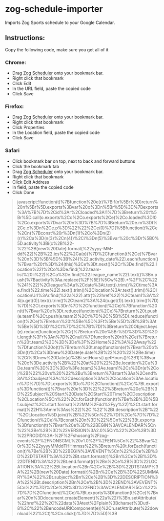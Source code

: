 # zog-schedule-importer

Imports Zog Sports schedule to your Google Calendar.

## Instructions:

Copy the following code, make sure you get all of it

### Chrome:
* Drag [Zog Scheduler](/) onto your bookmark bar.
* Right click that bookmark
* Click Edit
* In the URL field, paste the copied code
* Click Save
### Firefox:
* Drag [Zog Scheduler](/) onto your bookmark bar.
* Right click that bookmark
* Click Properties
* In the Location field, paste the copied code
* Click Save
### Safari
* Click bookmark bar on top, next to back and forward buttons
* Click the bookmark tab
* Drag [Zog Scheduler](/) onto your bookmark bar.
* Right click that bookmark
* Click Edit Address
* In field, paste the copied code
* Click Done



>javascript:!function(t)%7Bfunction%20e(r)%7Bif(n%5Br%5D)return%20n%5Br%5D.exports%3Bvar%20o%3Dn%5Br%5D%3D%7Bexports%3A%7B%7D%2Cid%3Ar%2Cloaded%3A!1%7D%3Breturn%20t%5Br%5D.call(o.exports%2Co%2Co.exports%2Ce)%2Co.loaded%3D!0%2Co.exports%7Dvar%20n%3D%7B%7D%3Breturn%20e.m%3Dt%2Ce.c%3Dn%2Ce.p%3D%22%22%2Ce(0)%7D(%5Bfunction(t%2Ce%2Cn)%7Bconst%20r%3Dn(1)%2Co%3Dn(2)(r)%2Ca%3D(n(3)%2Cn(4))%2Ci%3Dn(5)%3Bvar%20c%3Dr%5B0%5D.activity%3Bi(c%2B%22-%22%2B(new%20Date).format(%22yyyy-MM-dd%22)%2B%22.ics%22%2Ca(o))%7D%2Cfunction(t%2Ce)%7Bvar%20n%3D%5B%5D%3B%24(%22.activity_date%22).each(function()%7Bvar%20t%3D%24(this)%2Ce%3Dt.next()%2Cr%3De.find(%22.location%22)%2Co%3De.find(%22.team-list%20li%22)%2Ca%3De.find(%22.league_name%22).text()%3Bn.push(%7Bactivity%3Aa.replace(%2F%5E(%5Cw%2B).*%2F%2C%22%241%22)%2Cleague%3Aa%2Cdate%3At.text().trim()%2Ctime%3Ae.find(%22.time%22).text().trim()%2Clocation%3Ar.text().trim()%2ClocationUrl%3Ar.find(%22a%22).attr(%22href%22)%2Cteam1%3A%24(o.get(0)).text().trim()%2Cteam2%3A%24(o.get(1)).text().trim()%7D)%7D)%2Ct.exports%3Dn%7D%2Cfunction(t%2Ce)%7Bfunction%20n(t)%7Bvar%20e%3Dt.reduce(function(t%2Ce)%7Breturn%20t.push(e.team1)%2Ct.push(e.team2)%2Ct%7D%2C%5B%5D).reduce(function(t%2Ce)%7Breturn%20t%5Be%5D%3Ft%5Be%5D%2B%2B%3At%5Be%5D%3D1%2Ct%7D%2C%7B%7D)%3Breturn%20Object.keys(e).reduce(function(n%2Cr)%7Breturn%20e%5Br%5D%3D%3D%3Dt.length%3Fr%3An%7D%2Cnull)%7Dfunction%20r(t%2Ce)%7Breturn%20t.team2%3D%3D%3De%3F%22Home%22%3A%22Away%22%7Dfunction%20o(t)%7Breturn%20t.map(function(e)%7Bvar%20o%3Dn(t)%2Ca%3Dnew%20Date(e.date%2B%22%20%22%2Be.time)%2Ci%3Dnew%20Date(a)%3Bi.setHours(i.getHours()%2B1)%3Bvar%20c%3De.activity%2B%22%20at%20%22%2Be.location%2Cu%3De.team1%3D%3D%3Do%3Fe.team2%3Ae.team1%2Cs%3Dr(e%2Co)%2B%22%20vs%20%22%2Bu%3Breturn%7Bstart%3Aa%2Cend%3Ai%2Csubject%3Ac%2Cdescription%3As%2Clocation%3Ae.location%7D%7D)%7Dt.exports%3Do%7D%2Cfunction(t%2Ce)%7Bt.exports%3Dfunction(t)%7Bvar%20e%3D%22%22%3Breturn%20e%2B%3D%22Subject%2CStart%20Date%2CStart%20Time%2CDescription%2CLocation%5Cn%22%2Ct.forEach(function(t)%7Be%2B%3D%5Bt.subject%2Ct.start.format(%22MM%2Fdd%2Fyy%22)%2Ct.start.format(%22H%3Amm%3Ass%22)%2C'%22'%2Bt.description%2B'%22'%2Ct.location%5D.join()%2B%22%5Cn%22%7D)%2Ce%7D%7D%2Cfunction(t%2Ce)%7Bconst%20n%3D%22%5Cn%22%3Bt.exports%3Dfunction(t)%7Bvar%20e%3D%22BEGIN%3AVCALENDAR%5Cn%22%3Be%2B%3D%22VERSION%3A2.0%5Cn%22%2Ce%2B%3D%22PRODID%3A-%2F%2Fshusong%2Fzog-events%2F%2FNONSGML%20v1.0%2F%2FEN%5Cn%22%3Bvar%20r%3D%22yyyyMMddTHHmmss%22%3Breturn%20t.forEach(function(t)%7Be%2B%3D%22BEGIN%3AVEVENT%5Cn%22%2Ce%2B%3D%22DTSTART%3A%22%2Bt.start.format(r)%2Bn%2Ce%2B%3D%22DTEND%3A%22%2Bt.end.format(r)%2Bn%2Ce%2B%3D%22LOCATION%3A%22%2Bt.location%2Bn%2Ce%2B%3D%22DTSTAMP%3A%22%2B(new%20Date).format(r)%2Bn%2Ce%2B%3D%22SUMMARY%3A%22%2Bt.subject%2Bn%2Ce%2B%3D%22DESCRIPTION%3A%22%2Bt.description%2Bn%2Ce%2B%3D%22END%3AVEVENT%5Cn%22%7D)%2Ce%2B%3D%22END%3AVCALENDAR%5Cn%22%7D%7D%2Cfunction(t%2Ce)%7Bt.exports%3Dfunction(t%2Ce)%7Bvar%20n%3Ddocument.createElement(%22a%22)%3Bn.setAttribute(%22href%22%2C%22data%3Atext%2Fplain%3Bcharset%3Dutf-8%2C%22%2BencodeURIComponent(e))%2Cn.setAttribute(%22download%22%2Ct)%2Cn.click()%7D%7D%5D)%3B


